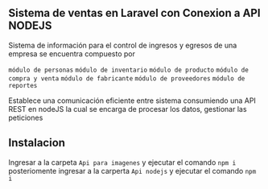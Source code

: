 ## Sistema de ventas en Laravel con Conexion a API NODEJS

Sistema de información para el control de ingresos y egresos de una empresa se encuentra compuesto por

`módulo de personas`
`módulo de inventario`
`módulo de producto`
`módulo de compra y venta`
`módulo de fabricante`
`módulo de proveedores`
`módulo de reportes`

Establece una comunicación eficiente entre sistema consumiendo una API REST en nodeJS la cual se encarga de procesar los datos, gestionar las peticiones


## Instalacion

Ingresar a la carpeta `Api para imagenes` y ejecutar el comando `npm i`
posteriomente ingresar a la carperta `Api nodejs` y ejecutar el comando `npm i`
